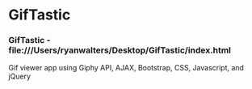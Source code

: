 # GifTastic

### GifTastic - file:///Users/ryanwalters/Desktop/GifTastic/index.html

Gif viewer app using Giphy API, AJAX, Bootstrap, CSS, Javascript, and jQuery
